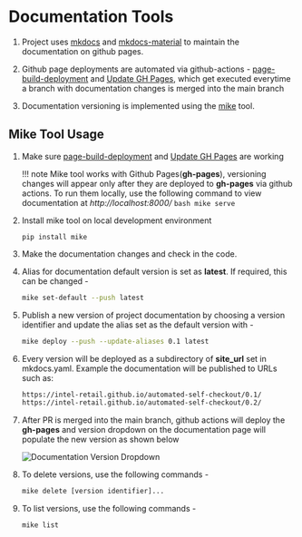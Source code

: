 # Documentation Tools

1. Project uses [mkdocs](https://www.mkdocs.org/) and [mkdocs-material](https://squidfunk.github.io/mkdocs-material/) to maintain the documentation on github pages.

2. Github page deployments are automated via github-actions - [page-build-deployment](https://github.com/intel-retail/automated-self-checkout/actions/workflows/pages/pages-build-deployment) and [Update GH Pages](https://github.com/intel-retail/automated-self-checkout/actions/workflows/gh-pages.yml),  which get executed everytime a branch with documentation changes is merged into the main branch

3. Documentation versioning is implemented using the [mike](https://squidfunk.github.io/mkdocs-material/setup/setting-up-versioning/) tool.

## Mike Tool Usage

1. Make sure [page-build-deployment](https://github.com/intel-retail/automated-self-checkout/actions/workflows/pages/pages-build-deployment) and [Update GH Pages](https://github.com/intel-retail/automated-self-checkout/actions/workflows/gh-pages.yml) are working
    
    !!! note
        Mike tool works with Github Pages(**gh-pages**), versioning changes will appear only after they are deployed to **gh-pages** via github actions. To run them locally, use the following command to view documentation at *http://localhost:8000/*
        ```bash
        mike serve
        ```

2. Install mike tool on local development environment

    ```console
    pip install mike
    ```

3. Make the documentation changes and check in the code.

4. Alias for documentation default version is set as **latest**. If required, this can be changed -

    ```bash
    mike set-default --push latest
    ```

4. Publish a new version of project documentation by choosing a version identifier and update the alias set as the default version with -

    ```bash
    mike deploy --push --update-aliases 0.1 latest
    ```

5. Every version will be deployed as a subdirectory of **site_url** set in mkdocs.yaml. Example the documentation will be published to URLs such as:

    ```bash
    https://intel-retail.github.io/automated-self-checkout/0.1/
    https://intel-retail.github.io/automated-self-checkout/0.2/
    ```

6. After PR is merged into the main branch, github actions will deploy the **gh-pages** and version dropdown on the documentation page will populate the new version as shown below

    ![Documentation Version Dropdown](../images/documentation-version-dropdown.png)

7. To delete versions, use the following commands -

    ```bash
    mike delete [version identifier]...
    ```

8. To list versions, use the following commands -

    ```bash
    mike list
    ```
